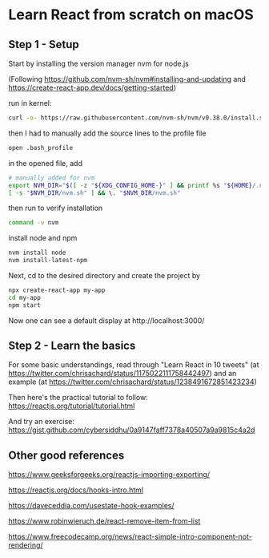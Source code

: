 # Learn React from scratch on macOS

## Step 1 - Setup

Start by installing the version manager nvm for node.js

(Following https://github.com/nvm-sh/nvm#installing-and-updating and https://create-react-app.dev/docs/getting-started)

run in kernel:
```sh
curl -o- https://raw.githubusercontent.com/nvm-sh/nvm/v0.38.0/install.sh | bash
```
then I had to manually add the source lines to the profile file
```sh
open .bash_profile
```
in the opened file, add
```sh
# manually added for nvm
export NVM_DIR="$([ -z "${XDG_CONFIG_HOME-}" ] && printf %s "${HOME}/.nvm" || printf %s "${XDG_CONFIG_HOME}/nvm")"
[ -s "$NVM_DIR/nvm.sh" ] && \. "$NVM_DIR/nvm.sh"
```
then run to verify installation
```sh
command -v nvm
```
install node and npm
```sh
nvm install node
nvm install-latest-npm
```

Next, cd to the desired directory and create the project by
```sh
npx create-react-app my-app
cd my-app
npm start
```

Now one can see a default display at http://localhost:3000/


## Step 2 - Learn the basics

For some basic understandings, read through "Learn React in 10 tweets" (at https://twitter.com/chrisachard/status/1175022111758442497)
and an example (at https://twitter.com/chrisachard/status/1238491672851423234)

Then here's the practical tutorial to follow: https://reactjs.org/tutorial/tutorial.html

And try an exercise: https://gist.github.com/cybersiddhu/0a9147faff7378a40507a9a9815c4a2d


## Other good references
https://www.geeksforgeeks.org/reactjs-importing-exporting/


https://reactjs.org/docs/hooks-intro.html

https://daveceddia.com/usestate-hook-examples/

https://www.robinwieruch.de/react-remove-item-from-list

https://www.freecodecamp.org/news/react-simple-intro-component-not-rendering/
